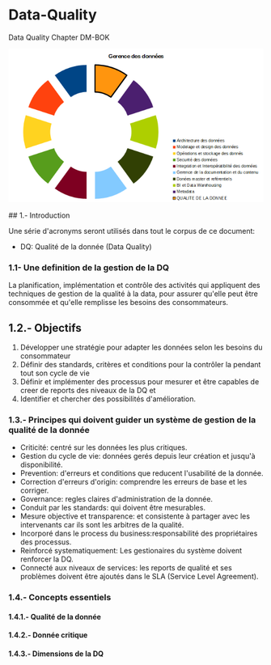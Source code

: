 <h1> Data-Quality </h1>
Data Quality Chapter DM-BOK

<p align="center">
  <img src=https://github.com/robnob/Data-Quality/blob/main/Framework.PNG width="600" title="hover text">
</p>
## 1.- Introduction

Une série d'acronyms seront utilisés dans tout le corpus de ce document:
<ul>
  <li>DQ: Qualité de la donnée (Data Quality)</li>
</ul>


### 1.1- Une definition de la gestion de la DQ

La planification, implémentation et contrôle des activités qui appliquent des techniques de gestion de la qualité à la data, pour assurer qu'elle peut être consommée et qu'elle remplisse les besoins des consommateurs.

## 1.2.- Objectifs
<ol>
  <li> Développer une stratégie pour adapter les données selon les besoins du consommateur</li>
  <li> Définir des standards, critères et conditions pour la contrôler la pendant tout son cycle de vie </li> 
  <li> Définir et implémenter des processus pour mesurer et être capables de creer de reports des niveaux de la DQ et </li>
  <li> Identifier et chercher des possibilités d'amélioration.
</ol>

### 1.3.- Principes qui doivent guider un système de gestion de la qualité de la donnée
<ul>
  <li>Criticité: centré sur les données les plus critiques.</li>
  <li>Gestion du cycle de vie: données gerés depuis leur création et jusqu'à disponibilité.</li>
  <li>Prevention: d'erreurs et conditions que reducent l'usabilité de la donnée.</li>
  <li>Correction d'erreurs d'origin: comprendre les erreurs de base et les corriger.</li>
  <li>Governance: regles claires d'administration de la donnée.</li>
  <li>Conduit par les standards: qui doivent être mesurables.</li>
  <li>Mesure objective et transparence: et consistente à partager avec les intervenants car ils sont les arbitres de la qualité.</li>
  <li>Incorporé dans le process du business:responsabilité des propriétaires des processus.</li>
  <li>Reinforcé systematiquement: Les gestionaires du système doivent renforcer la DQ.</li>
  <li>Connecté aux niveaux de services: les reports de qualité et ses problèmes doivent être ajoutés dans le SLA (Service Level Agreement).</li>
</ul>

### 1.4.- Concepts essentiels
#### 1.4.1.- Qualité de la donnée
#### 1.4.2.- Donnée critique
#### 1.4.3.- Dimensions de la DQ



    


    



